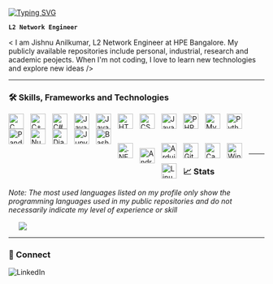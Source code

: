 <a href="https://git.io/typing-svg" align="center"><img src="https://readme-typing-svg.herokuapp.com?font=Century+Gothic&size=30&pause=500&center=true&width=435&lines=Welcome+to+Jishnu's+Profile+%F0%9F%91%8B" alt="Typing SVG" /></a>

**`L2 Network Engineer`**   

< I am Jishnu Anilkumar, L2 Network Engineer at HPE Bangalore. My publicly available repositories include personal, industrial, research and academic peojects. When I'm not coding, I love to learn new technologies and explore new ideas />

---

### 🛠️ Skills, Frameworks and Technologies
<img align="left" alt="C" width=30px style="padding-right:10px;" src="https://cdn.jsdelivr.net/gh/devicons/devicon/icons/c/c-plain.svg" />
<img align="left" alt="C++" width=30px style="padding-right:10px;" src="https://cdn.jsdelivr.net/gh/devicons/devicon/icons/cplusplus/cplusplus-plain.svg" />
<img align="left" alt="C#" width=30px style="padding-right:10px;" src="https://cdn.jsdelivr.net/gh/devicons/devicon/icons/csharp/csharp-plain.svg" />
<img align="left" alt="Java" width=30px style="padding-right:10px;" src="https://cdn.jsdelivr.net/gh/devicons/devicon/icons/java/java-original.svg" />
<img align="left" alt="Java" width=30px style="padding-right:10px;" src="https://cdn.jsdelivr.net/gh/devicons/devicon/icons/go/go-original-wordmark.svg" />
<img align="left" alt="HTML" width=30px style="padding-right:10px;" src="https://cdn.jsdelivr.net/gh/devicons/devicon/icons/html5/html5-original.svg" />
<img align="left" alt="CSS" width=30px style="padding-right:10px;" src="https://cdn.jsdelivr.net/gh/devicons/devicon/icons/css3/css3-original.svg" /> 
<img align="left" alt="JavaScript" width=30px style="padding-right:10px;" src="https://cdn.jsdelivr.net/gh/devicons/devicon/icons/javascript/javascript-original.svg" />
<img align="left" alt="PHP" width=30px style="padding-right:10px;" src="https://cdn.jsdelivr.net/gh/devicons/devicon/icons/php/php-plain.svg" />
<img align="left" alt="MySQL" width=30px style="padding-right:10px;" src="https://cdn.jsdelivr.net/gh/devicons/devicon/icons/mysql/mysql-original-wordmark.svg" />
<img align="left" alt="Python" width=30px style="padding-right:10px;" src="https://cdn.jsdelivr.net/gh/devicons/devicon/icons/python/python-original.svg" />
<img align="left" alt="Pandas" width=30px style="padding-right:10px;" src="https://cdn.jsdelivr.net/gh/devicons/devicon/icons/pandas/pandas-original.svg" />
<img align="left" alt="Numpy" width=30px style="padding-right:10px;" src="https://cdn.jsdelivr.net/gh/devicons/devicon/icons/numpy/numpy-original.svg" />
<img align="left" alt="Django" width=30px style="padding-right:10px;" src="https://cdn.jsdelivr.net/gh/devicons/devicon/icons/django/django-plain.svg" />
<img align="left" alt="Jupyter" width=30px style="padding-right:10px;" src="https://cdn.jsdelivr.net/gh/devicons/devicon/icons/jupyter/jupyter-original.svg" />
<img align="left" alt="Bash" width=30px style="padding-right:10px;" src="https://cdn.jsdelivr.net/gh/devicons/devicon/icons/bash/bash-plain.svg" />
<br> 
<br> 

<img align="left" alt=".NET" width=30px style="padding-right:10px; margin-top:10px;" src="https://cdn.jsdelivr.net/gh/devicons/devicon/icons/dotnetcore/dotnetcore-original.svg" />  <img align="left" alt="Android" width=30px style="padding-right:10px; margin-top:20px;" src="https://cdn.jsdelivr.net/gh/devicons/devicon/icons/androidstudio/androidstudio-original.svg" />
<img align="left" alt="Arduino" width=30px style="padding-right:10px; margin-top:10px;" src="https://cdn.jsdelivr.net/gh/devicons/devicon/icons/arduino/arduino-original.svg" />
<img align="left" alt="Git" width=30px style="padding-right:10px; margin-top:10px;" src="https://cdn.jsdelivr.net/gh/devicons/devicon/icons/git/git-original.svg" />
<img align="left" alt="Canva" width=30px style="padding-right:10px; margin-top:10px;" src="https://cdn.jsdelivr.net/gh/devicons/devicon/icons/canva/canva-original.svg" /> <img align="left" alt="Windows" width=30px style="padding-right:10px; margin-top:10px;" src="https://cdn.jsdelivr.net/gh/devicons/devicon/icons/windows8/windows8-original.svg" /> <img align="left" alt="Linux" width=30px style="padding-right:10px; margin-top:10px;" src="https://cdn.jsdelivr.net/gh/devicons/devicon/icons/linux/linux-original.svg" />

<br>

---
### 📈 Stats
<i style="margin-top:20px;"> Note: The most used languages listed on my profile only show the programming languages used in my public repositories and do not necessarily indicate my level of experience or skill </i>

<a href="https://github.com/Jishnnu" style="padding-left:20px">
  <img align="center" src="https://streak-stats.demolab.com/?user=Jishnnu&theme=dark" />
</a>

<br>

---
### 📲 Connect
<a href="https://www.linkedin.com/in/jishnnu/">
  <img align="left" alt="LinkedIn" src="https://img.shields.io/badge/LinkedIn-0077B5?style=for-the-badge&logo=linkedin&logoColor=white" />
</a>
